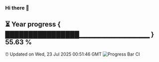 ### Hi there 👋
⏳ Year progress { ████████████████▁▁▁▁▁▁▁▁▁▁▁▁▁▁ } 55.63 %
---
⏰ Updated on Wed, 23 Jul 2025 00:51:46 GMT
![Progress Bar CI](https://github.com/Moyi321/Moyi321/workflows/Progress%20Bar%20CI/badge.svg)
